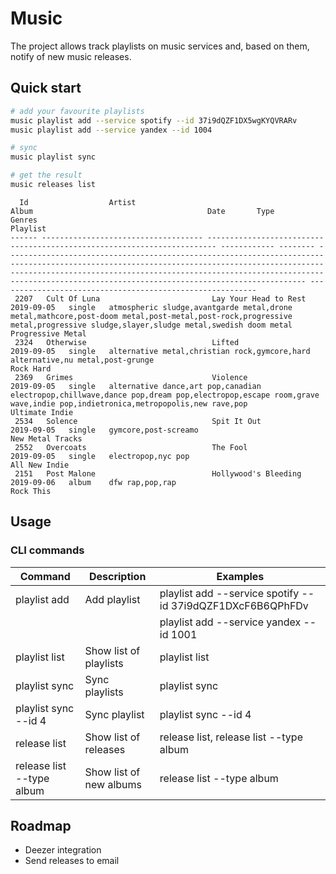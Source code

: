 # Music

The project allows track playlists on music services and, based on them, notify of new music releases.

## Quick start

```bash
# add your favourite playlists
music playlist add --service spotify --id 37i9dQZF1DX5wgKYQVRARv
music playlist add --service yandex --id 1004

# sync
music playlist sync

# get the result
music releases list
```

```
  Id                  Artist                                                 Album                                       Date       Type                                                                                                                                          Genres                                                                                                                                                                  Playlist                         
------ ------------------------------------ ------------------------------------------------------------------------ ------------ -------- ------------------------------------------------------------------------------------------------------------------------------------------------------------------------------------------------------------------------------------------------------------------------------------- ----------------------------------------------------------
 2207   Cult Of Luna                         Lay Your Head to Rest                                                    2019-09-05   single   atmospheric sludge,avantgarde metal,drone metal,mathcore,post-doom metal,post-metal,post-rock,progressive metal,progressive sludge,slayer,sludge metal,swedish doom metal                                                                                                             Progressive Metal                                        
 2324   Otherwise                            Lifted                                                                   2019-09-05   single   alternative metal,christian rock,gymcore,hard alternative,nu metal,post-grunge                                                                                                                                                                                                        Rock Hard                                                
 2369   Grimes                               Violence                                                                 2019-09-05   single   alternative dance,art pop,canadian electropop,chillwave,dance pop,dream pop,electropop,escape room,grave wave,indie pop,indietronica,metropopolis,new rave,pop                                                                                                                        Ultimate Indie                                           
 2534   Solence                              Spit It Out                                                              2019-09-05   single   gymcore,post-screamo                                                                                                                                                                                                                                                                  New Metal Tracks                                         
 2552   Overcoats                            The Fool                                                                 2019-09-05   single   electropop,nyc pop                                                                                                                                                                                                                                                                    All New Indie                                            
 2151   Post Malone                          Hollywood's Bleeding                                                     2019-09-06   album    dfw rap,pop,rap                                                                                                                                                                                                                                                                       Rock This                                                
```

## Usage

### CLI commands

| Command                     | Description             | Examples                                                   |
| ----------------------------| ----------------------- | ---------------------------------------------------------- |
| playlist add                | Add playlist            | playlist add --service spotify --id 37i9dQZF1DXcF6B6QPhFDv | 
|                             |                         | playlist add --service yandex --id 1001                    |
| playlist list               | Show list of playlists  | playlist list                                              |
| playlist sync               | Sync playlists          | playlist sync                                              |
| playlist sync --id 4        | Sync playlist           | playlist sync --id 4                                       |
| release list                | Show list of releases   | release list, release list --type album                    |
| release list --type album   | Show list of new albums | release list --type album                                  |

## Roadmap

- Deezer integration
- Send releases to email
